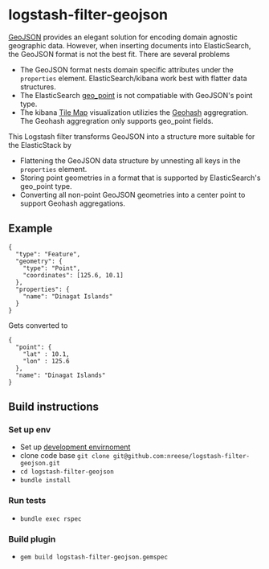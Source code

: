 # logstash-filter-geojson
[GeoJSON](http://geojson.org/) provides an elegant solution for encoding domain agnostic geographic data. 
However, when inserting documents into ElasticSearch, the GeoJSON format is not the best fit. There are several problems
* The GeoJSON format nests domain specific attributes under the `properties` element. ElasticSearch/kibana work best with flatter data structures.
* The ElasticSearch [geo_point](https://www.elastic.co/guide/en/elasticsearch/reference/1.4/mapping-geo-point-type.html) is not compatiable with GeoJSON's point type.
* The kibana [Tile Map](https://www.elastic.co/guide/en/kibana/current/tilemap.html) visualization utilizies the [Geohash](https://www.elastic.co/guide/en/elasticsearch/reference/current/search-aggregations-bucket-geohashgrid-aggregation.html) aggregration. The Geohash aggregration only supports geo_point fields.

This Logstash filter transforms GeoJSON into a structure more suitable for the ElasticStack by
* Flattening the GeoJSON data structure by unnesting all keys in the `properties` element.
* Storing point geometries in a format that is supported by ElasticSearch's geo_point type.
* Converting all non-point GeoJSON geometries into a center point to support Geohash aggregations.

## Example
```
{
  "type": "Feature",
  "geometry": {
    "type": "Point",
    "coordinates": [125.6, 10.1]
  },
  "properties": {
    "name": "Dinagat Islands"
  }
}
```

Gets converted to 

```
{
  "point": {
    "lat" : 10.1,
    "lon" : 125.6
  },
  "name": "Dinagat Islands"
}
```

## Build instructions

### Set up env
* Set up [development envirnoment](https://github.com/EagerELK/logstash-development-environment)
* clone code base `git clone git@github.com:nreese/logstash-filter-geojson.git`
* `cd logstash-filter-geojson`
* `bundle install`
 
### Run tests
* `bundle exec rspec`

### Build plugin
* `gem build logstash-filter-geojson.gemspec`


